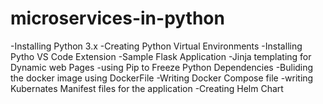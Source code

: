 # microservices-in-python


 -Installing Python 3.x
 -Creating Python Virtual Environments
 -Installing Pytho VS Code Extension
 -Sample Flask Application
 -Jinja templating for Dynamic web Pages
 -using Pip to Freeze Python Dependencies
 -Buliding the docker image using DockerFile
 -Writing Docker Compose file
 -writing Kubernates Manifest files for the application
 -Creating Helm Chart


